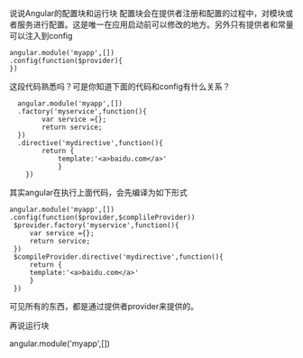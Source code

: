 说说Angular的配置块和运行块
配置块会在提供者注册和配置的过程中，对模块或者服务进行配置。这是唯一在应用启动前可以修改的地方。另外只有提供者和常量可以注入到config
    
    angular.module('myapp',[])
    .config(function($provider){
    })
这段代码熟悉吗？可是你知道下面的代码和config有什么关系？

      angular.module('myapp',[])
      .factory('myservice',function(){
            var service ={};
            return service;
      })
      .directive('mydirective',function(){
            return {
                template:'<a>baidu.com</a>'
                }
        })
其实angular在执行上面代码，会先编译为如下形式

    angular.module('myapp',[])
    .config(function($provider,$complileProvider))
     $provider.factory('myservice',function(){
         var service ={};
         return service;
     })
     $compileProvider.directive('mydirective',function(){
         return {
         template:'<a>baidu.com</a>'
         }
     })
可见所有的东西，都是通过提供者provider来提供的。

再说运行块

angular.module('myapp',[])
    

